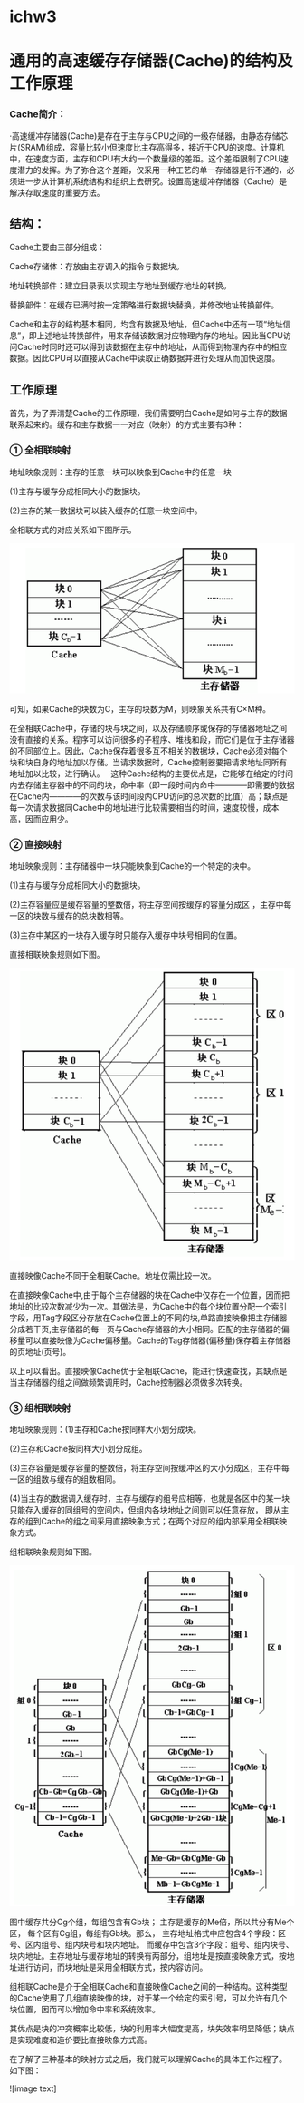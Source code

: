 # ichw3

# 通用的高速缓存存储器(Cache)的结构及工作原理

### Cache简介：

·高速缓冲存储器(Cache)是存在于主存与CPU之间的一级存储器，由静态存储芯片(SRAM)组成，容量比较小但速度比主存高得多，接近于CPU的速度。计算机中，在速度方面，主存和CPU有大约一个数量级的差距。这个差距限制了CPU速度潜力的发挥。为了弥合这个差距，仅采用一种工艺的单一存储器是行不通的，必须进一步从计算机系统结构和组织上去研究。设置高速缓冲存储器（Cache）是解决存取速度的重要方法。

## 结构：

Cache主要由三部分组成：

Cache存储体：存放由主存调入的指令与数据块。

地址转换部件：建立目录表以实现主存地址到缓存地址的转换。

替换部件：在缓存已满时按一定策略进行数据块替换，并修改地址转换部件。

Cache和主存的结构基本相同，均含有数据及地址，但Cache中还有一项“地址信息”，即上述地址转换部件，用来存储该数据对应物理内存的地址。因此当CPU访问Cache时同时还可以得到该数据在主存中的地址，从而得到物理内存中的相应数据。因此CPU可以直接从Cache中读取正确数据并进行处理从而加快速度。

## 工作原理

首先，为了弄清楚Cache的工作原理，我们需要明白Cache是如何与主存的数据联系起来的。缓存和主存数据一一对应（映射）的方式主要有3种：

### ① 全相联映射

地址映象规则：主存的任意一块可以映象到Cache中的任意一块        

(1)主存与缓存分成相同大小的数据块。      

(2)主存的某一数据块可以装入缓存的任意一块空间中。        

全相联方式的对应关系如下图所示。

![image text](https://github.com/TimGinobili/ichw/blob/master/1.jpg)

可知，如果Cache的块数为C，主存的块数为M，则映象关系共有C×M种。

在全相联Cache中，存储的块与块之间，以及存储顺序或保存的存储器地址之间没有直接的关系。程序可以访问很多的子程序、堆栈和段，而它们是位于主存储器的不同部位上。因此，Cache保存着很多互不相关的数据块，Cache必须对每个块和块自身的地址加以存储。当请求数据时，Cache控制器要把请求地址同所有地址加以比较，进行确认。 
这种Cache结构的主要优点是，它能够在给定的时间内去存储主存器中的不同的块，命中率（即一段时间内命中————即需要的数据在Cache内————的次数与该时间段内CPU访问的总次数的比值）高；缺点是每一次请求数据同Cache中的地址进行比较需要相当的时间，速度较慢，成本高，因而应用少。

### ② 直接映射

地址映象规则：主存储器中一块只能映象到Cache的一个特定的块中。        

(1)主存与缓存分成相同大小的数据块。        

(2)主存容量应是缓存容量的整数倍，将主存空间按缓存的容量分成区 ，主存中每一区的块数与缓存的总块数相等。        

(3)主存中某区的一块存入缓存时只能存入缓存中块号相同的位置。

直接相联映象规则如下图。

![image text](https://github.com/TimGinobili/ichw/blob/master/2.jpg)

直接映像Cache不同于全相联Cache。地址仅需比较一次。

在直接映像Cache中,由于每个主存储器的块在Cache中仅存在一个位置，因而把地址的比较次数减少为一次。其做法是，为Cache中的每个块位置分配一个索引字段，用Tag字段区分存放在Cache位置上的不同的块,单路直接映像把主存储器分成若干页,主存储器的每一页与Cache存储器的大小相同。匹配的主存储器的偏移量可以直接映像为Cache偏移量。Cache的Tag存储器(偏移量)保存着主存储器的页地址(页号)。

以上可以看出。直接映像Cache优于全相联Cache，能进行快速查找，其缺点是当主存储器的组之间做频繁调用时，Cache控制器必须做多次转换。

### ③ 组相联映射

地址映象规则：(1)主存和Cache按同样大小划分成块。         

(2)主存和Cache按同样大小划分成组。       

(3)主存容量是缓存容量的整数倍，将主存空间按缓冲区的大小分成区，主存中每一区的组数与缓存的组数相同。

(4)当主存的数据调入缓存时，主存与缓存的组号应相等，也就是各区中的某一块只能存入缓存的同组号的空间内，但组内各块地址之间则可以任意存放，
即从主存的组到Cache的组之间采用直接映象方式；在两个对应的组内部采用全相联映象方式。

组相联映象规则如下图。

![image text](https://github.com/TimGinobili/ichw/blob/master/3.jpg)

图中缓存共分Cg个组，每组包含有Gb块；
主存是缓存的Me倍，所以共分有Me个区，
每个区有Cg组，每组有Gb块。那么，
主存地址格式中应包含4个字段：区号、区内组号、组内块号和块内地址。
而缓存中包含3个字段：组号、组内块号、块内地址。主存地址与缓存地址的转换有两部分，组地址是按直接映象方式，按地址进行访问，而块地址是采用全相联方式，按内容访问。

组相联Cache是介于全相联Cache和直接映像Cache之间的一种结构。这种类型的Cache使用了几组直接映像的块，对于某一个给定的索引号，可以允许有几个块位置，因而可以增加命中率和系统效率。 

其优点是块的冲突概率比较低，块的利用率大幅度提高，块失效率明显降低；缺点是实现难度和造价要比直接映象方式高。

在了解了三种基本的映射方式之后，我们就可以理解Cache的具体工作过程了。如下图：

![image text]
